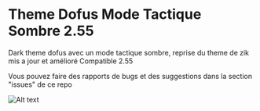 # Theme Dofus Mode Tactique Sombre 2.55

Dark theme dofus avec un mode tactique sombre, reprise du theme de zik mis a jour et amélioré
Compatible 2.55

Vous pouvez faire des rapports de bugs et des suggestions dans la section "issues" de ce repo

![Alt text](Preview.png?raw=true "Mode tactique sombre")
